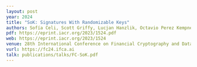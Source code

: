 ```yaml
---
layout: post
year: 2024
title: "SoK: Signatures With Randomizable Keys"
authors: Sofía Celi, Scott Griffy, Lucjan Hanzlik, Octavio Perez Kempner, Daniel Slamanig
pdf: https://eprint.iacr.org/2023/1524.pdf
web: https://eprint.iacr.org/2023/1524
venue: 28th International Conference on Financial Cryptography and Data Security - FC 2024
vurl: https://fc24.ifca.ai
talk: publications/talks/FC-SoK.pdf
---
```




